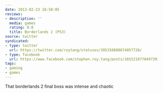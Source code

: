 ```yaml
---
date: 2013-02-23 16:50:05
reviews:
- description: ''
  media: games
  rating: 0.0
  title: Borderlands 2 (PS3)
source: twitter
syndicated:
- type: twitter
  url: https://twitter.com/roytang/statuses/305358880874057728/
- type: facebook
  url: https://www.facebook.com/stephen.roy.tang/posts/10152107704973912
tags:
- gaming
- games
---
```


That borderlands 2 final boss was intense and chaotic